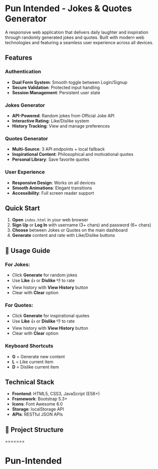 # Pun Intended - Jokes & Quotes Generator

A responsive web application that delivers daily laughter and inspiration through randomly generated jokes and quotes. Built with modern web technologies and featuring a seamless user experience across all devices.

## Features

### Authentication

- **Dual Form System**: Smooth toggle between Login/Signup
- **Secure Validation**: Protected input handling
- **Session Management**: Persistent user state

### Jokes Generator

- **API-Powered**: Random jokes from Official Joke API
- **Interactive Rating**: Like/Dislike system
- **History Tracking**: View and manage preferences

### Quotes Generator

- **Multi-Source**: 3 API endpoints + local fallback
- **Inspirational Content**: Philosophical and motivational quotes
- **Personal Library**: Save favorite quotes

### User Experience

- **Responsive Design**: Works on all devices
- **Smooth Animations**: Elegant transitions
- **Accessibility**: Full screen reader support

## Quick Start

1. **Open** `index.html` in your web browser
2. **Sign Up** or **Log In** with username (3+ chars) and password (6+ chars)
3. **Choose** between Jokes or Quotes on the main dashboard
4. **Generate** content and rate with Like/Dislike buttons

## 🎯 Usage Guide

### For Jokes:

- Click **Generate** for random jokes
- Use **Like** 👍 or **Dislike** 👎 to rate
- View history with **View History** button
- Clear with **Clear** option

### For Quotes:

- Click **Generate** for inspirational quotes
- Use **Like** 👍 or **Dislike** 👎 to rate
- View history with **View History** button
- Clear with **Clear** option

### Keyboard Shortcuts

- **G** = Generate new content
- **L** = Like current item
- **D** = Dislike current item

## Technical Stack

- **Frontend**: HTML5, CSS3, JavaScript (ES6+)
- **Framework**: Bootstrap 5.3+
- **Icons**: Font Awesome 6.0
- **Storage**: localStorage API
- **APIs**: RESTful JSON APIs

## 📁 Project Structure

=======

# Pun-Intended
